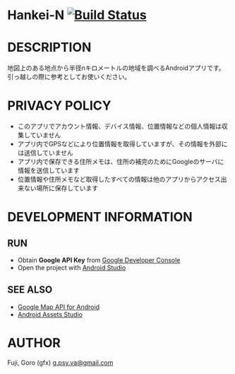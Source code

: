 # Hankei-N [![Build Status](https://secure.travis-ci.org/gfx/Android-HankeiN.png)](http://travis-ci.org/gfx/Android-HankeiN)

# DESCRIPTION

地図上のある地点から半径nキロメートルの地域を調べるAndroidアプリです。引っ越しの際に参考としてお使いください。

# PRIVACY POLICY

* このアプリでアカウント情報、デバイス情報、位置情報などの個人情報は収集していません
* アプリ内でGPSなどにより位置情報を取得していますが、その情報を外部には送信していません
* アプリ内で保存できる住所メモは、住所の補完のためにGoogleのサーバに情報を送信しています
* 位置情報や住所メモなど取得したすべての情報は他のアプリからアクセス出来ない場所に保存しています

# DEVELOPMENT INFORMATION

## RUN

* Obtain **Google API Key** from [Google Developer Console](https://cloud.google.com/console?redirected=true#/project)
* Open the project with [Android Studio](http://developer.android.com/sdk/installing/studio.html)

## SEE ALSO

* [Google Map API for Android](https://developers.google.com/maps/documentation/android/start)
* [Android Assets Studio](http://android-ui-utils.googlecode.com/hg/asset-studio/dist/index.html)

# AUTHOR

Fuji, Goro (gfx) <g.psy.va@gmail.com>
